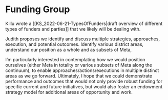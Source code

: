 # Funding Group
Killu wrote a [[KS_2022-06-21-TypesOfFunders|draft overview of different types of funders and parties]] that we likely will be dealing with.

Judith proposes we identify and discuss multiple strategies, approaches, execution, and potential outcomes. Identify various district areas, understand our position as a whole and as subsets of Meta, 
  
I’m particularly interested in contemplating how we would position ourselves (either Meta in totality or various subsets of Meta along the continuum), to enable approaches/actions/executions in multiple distinct areas as we go forward. Ultimately, I hope that we could demonstrate performance and outcomes that would not only provide robust funding for specific current and future initiatives, but would also foster an endowment strategy model for additional areas of opportunity and work.